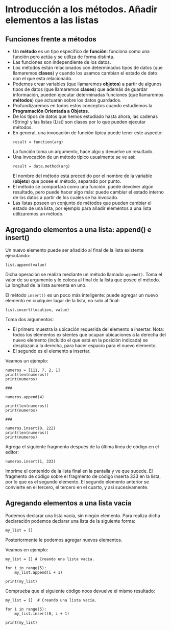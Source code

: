 # Introducción a los métodos. Añadir elementos a las listas

## Funciones frente a métodos

* Un **método** es un tipo específico de **función**: funciona como una función pero actúa y se utiliza de forma distinta.
* Las funciones son independiente de los datos. 
* Los métodos están relacionados con determinados tipos de datos (que llamaremos **clases**) y cuando los usamos cambian el estado de dato con el que esta relacionado.
* Podemos crear variables (que llamaremos **objetos**) a partir de algunos tipos de datos (que llamaremos **clases**) que además de guardar información, pueden ejecutar determinadas funciones (que llamaremos **métodos**) que actuarán sobre los datos guardados.
* Profundizaremos en todos estos conceptos cuando estudiemos la **Programación Orientada a Objetos**.
* De los tipos de datos que hemos estudiado hasta ahora, las cadenas (String) y las listas (List) son clases por lo que pueden ejecutar métodos.
* En general, una invocación de función típica puede tener este aspecto:
    ```
    result = function(arg)
    ```
    La función toma un argumento, hace algo y devuelve un resultado.
* Una invocación de un método típico usualmente se ve así:
    ```
    result = data.method(arg)
    ```
    El nombre del método está precedido por el nombre de la variable (**objeto**) que posee el método, separado por punto.
* El método se comportará como una función: puede devolver algún resultado, pero puede hacer algo más: puede cambiar el estado interno de los datos a partir de los cuales se ha invocado.
* Las listas poseen un conjunto de métodos que pueden cambiar el estado de una lista, por ejemplo para añadir elementos a una lista utilizaremos un método.

## Agregando elementos a una lista: append() e insert()

Un nuevo elemento puede ser añadido al final de la lista existente ejecutando:

```
list.append(value)
```

Dicha operación se realiza mediante un método llamado `append()`. Toma el valor de su argumento y lo coloca al final de la lista que posee el método. La longitud de la lista aumenta en uno.

El método `insert()` es un poco más inteligente: puede agregar un nuevo elemento en cualquier lugar de la lista, no solo al final:

```
list.insert(location, value)
```

Toma dos argumentos:

* El primero muestra la ubicación requerida del elemento a insertar. Nota: todos los elementos existentes que ocupan ubicaciones a la derecha del nuevo elemento (incluido el que está en la posición indicada) se desplazan a la derecha, para hacer espacio para el nuevo elemento.
* El segundo es el elemento a insertar.

Veamos un ejemplo:

```
numeros = [111, 7, 2, 1]
print(len(numeros))
print(numeros)

###

numeros.append(4)

print(len(numeros))
print(numeros)

###

numeros.insert(0, 222)
print(len(numeros))
print(numeros)
```

Agrega el siguiente fragmento después de la última línea de código en el editor:

```
numeros.insert(1, 333)
```

Imprime el contenido de la lista final en la pantalla y ve que sucede. El fragmento de código sobre el fragmento de código inserta 333 en la lista, por lo que es el segundo elemento. El segundo elemento anterior se convierte en el tercero, el tercero en el cuarto, y así sucesivamente.

## Agregando elementos a una lista vacía

Podemos declarar una lista vacía, sin ningún elemento. Para realiza dicha declaración podemos declarar una lista de la siguiente forma:

```
my_list = []
```

Posteriormente le podemos agregar nuevos elementos.

Veamos en ejemplo:

```
my_list = [] # Creando una lista vacía.

for i in range(5):
    my_list.append(i + 1)

print(my_list)
```

Comprueba que el siguiente código noos devuelve el mismo resultado:


```
my_list = []  # Creando una lista vacía.

for i in range(5):
    my_list.insert(0, i + 1)

print(my_list)
```